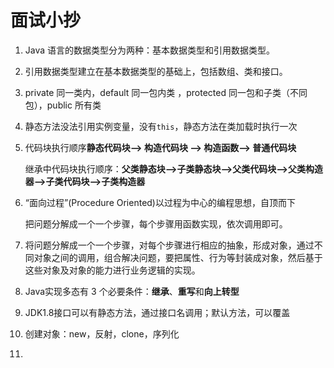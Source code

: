 # 面试小抄

1. Java 语言的数据类型分为两种：基本数据类型和引用数据类型。

2. 引用数据类型建立在基本数据类型的基础上，包括数组、类和接口。

3. private 同一类内，default 同一包内类 ，protected 同一包和子类（不同包），public 所有类

4. 静态方法没法引用实例变量，没有`this`，静态方法在类加载时执行一次

5. 代码块执行顺序**静态代码块——> 构造代码块 ——> 构造函数——> 普通代码块** 

   继承中代码块执行顺序：**父类静态块——>子类静态块——>父类代码块——>父类构造器——>子类代码块——>子类构造器**

6. “面向过程”(Procedure Oriented)以过程为中心的编程思想，自顶而下

   把问题分解成一个一个步骤，每个步骤用函数实现，依次调用即可。

7. 将问题分解成一个一个步骤，对每个步骤进行相应的抽象，形成对象，通过不同对象之间的调用，组合解决问题，要把属性、行为等封装成对象，然后基于这些对象及对象的能力进行业务逻辑的实现。

8. Java实现多态有 3 个必要条件：**继承**、**重写**和**向上转型**

9. JDK1.8接口可以有静态方法，通过接口名调用；默认方法，可以覆盖

10. 创建对象：new，反射，clone，序列化

11. 

